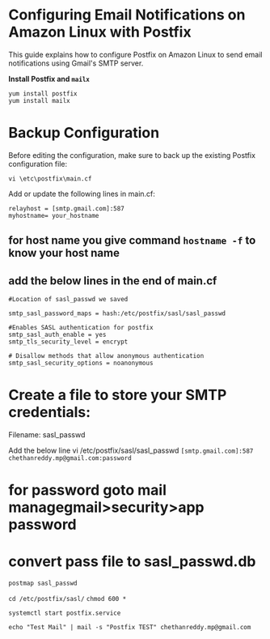 # Configuring Email Notifications on Amazon Linux with Postfix

This guide explains how to configure Postfix on Amazon Linux to send email notifications using Gmail's SMTP server.

**Install Postfix and `mailx`**

```
yum install postfix
yum install mailx

```

# Backup Configuration

Before editing the configuration, make sure to back up the existing Postfix configuration file:

`vi \etc\postfix\main.cf`

Add or update the following lines in main.cf:
```
relayhost = [smtp.gmail.com]:587
myhostname= your_hostname
```

## for host name you give command `hostname -f` to know your host name

## add the below lines in the end of main.cf

```
#Location of sasl_passwd we saved

smtp_sasl_password_maps = hash:/etc/postfix/sasl/sasl_passwd

#Enables SASL authentication for postfix
smtp_sasl_auth_enable = yes
smtp_tls_security_level = encrypt

# Disallow methods that allow anonymous authentication
smtp_sasl_security_options = noanonymous
```


# Create a file to store your SMTP credentials:

Filename: sasl_passwd

Add the below line
vi /etc/postfix/sasl/sasl_passwd
`[smtp.gmail.com]:587 chethanreddy.mp@gmail.com:password`

# for password goto mail managegmail>security>app password

# convert pass file to sasl_passwd.db

`postmap sasl_passwd`

`cd /etc/postfix/sasl/`
`chmod 600 * `

`systemctl start postfix.service`

`echo "Test Mail" | mail -s "Postfix TEST" chethanreddy.mp@gmail.com`